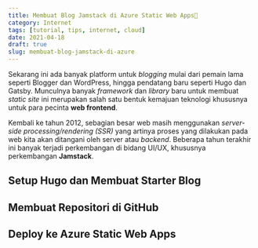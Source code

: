 ```yaml
---
title: Membuat Blog Jamstack di Azure Static Web Apps🚀
category: Internet
tags: [tutorial, tips, internet, cloud]
date: 2021-04-18
draft: true
slug: membuat-blog-jamstack-di-azure
---
```


Sekarang ini ada banyak platform untuk _blogging_ mulai dari pemain lama seperti
Blogger dan WordPress, hingga pendatang baru seperti Hugo dan Gatsby. Munculnya
banyak _framework_ dan _library_ baru untuk membuat _static site_ ini merupakan
salah satu bentuk kemajuan teknologi khususnya untuk para pecinta **web
frontend**.

Kembali ke tahun 2012, sebagian besar web masih menggunakan _server-side
processing/rendering (SSR)_ yang artinya proses yang dilakukan pada web kita
akan ditangani oleh server atau _backend_. Beberapa tahun terakhir ini banyak
terjadi perkembangan di bidang UI/UX, khususnya perkembangan **Jamstack**.

## Setup Hugo dan Membuat Starter Blog

## Membuat Repositori di GitHub

## Deploy ke Azure Static Web Apps
